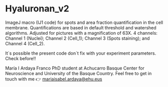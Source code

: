# Hyaluronan_v2
ImageJ macro (IJ1 code) for spots and area fraction quantification in the cell membrane. 
Quantifications are based in default threshold and watershed algorithms. 
Adjusted for pictures with a magnification of 63X. 
4 channels: Channel 1 (Nuclei); Channel 2 (Cell_1); Channel 3 (Spots staining); and Channel 4 (Cell_2).

It´s possible the present code don´t fix with your experiment parameters. Check before!!

María I Ardaya Franco
PhD student at Achucarro Basque Center for Neuroscience and University of the Basque Country. 
Feel free to get in touch with me 👉 mariaisabel.ardaya@ehu.eus
